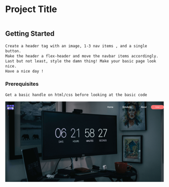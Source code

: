 # Project Title

```shell Well I learnt flexbox and wanted to see how I can manage a basic navbar with flexbox without using bootstrap, hacks or floats
```
## Getting Started
```shell
Create a header tag with an image, 1-3 nav items , and a single button.
Make the header a flex-header and move the navbar items accordingly. 
Last but not least, style the damn thing! Make your basic page look nice.
Have a nice day ! 
```

### Prerequisites

```shell 
Get a basic handle on html/css before looking at the basic code
```
![Basic navbar](img/basic.png)